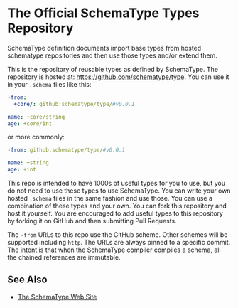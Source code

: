 The Official SchemaType Types Repository
========================================

SchemaType definition documents import base types from hosted schematype
repositories and then use those types and/or extend them.

This is the repository of reusable types as defined by SchemaType. The
repository is hosted at: https://github.com/schematype/type. You can use it in
your `.schema` files like this:

```yaml
-from:
  +core/: github:schematype/type/#v0.0.1

name: +core/string
age: +core/int
```

or more commonly:

```yaml
-from: github:schematype/type/#v0.0.1

name: +string
age: +int
```

This repo is intended to have 1000s of useful types for you to use, but you do
not need to use these types to use SchemaType. You can write your own hosted
`.schema` files in the same fashion and use those. You can use a combination of
these types and your own. You can fork this repository and host it yourself.
You are encouraged to add useful types to this repository by forking it on
GitHub and then submitting Pull Requests.

The `-from` URLs to this repo use the GitHub scheme. Other schemes will be
supported including `http`. The URLs are always pinned to a specific commit.
The intent is that when the SchemaType compiler compiles a schema, all the
chained references are immutable.

## See Also

* [The SchemaType Web Site](http://www.schematype.org/)
